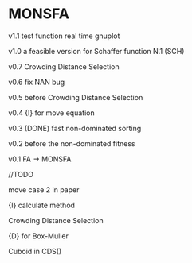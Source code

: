 # MONSFA

v1.1 test function 
     real time gnuplot

v1.0 a feasible version for Schaffer function N.1 (SCH)

v0.7 Crowding Distance Selection

v0.6 fix NAN bug

v0.5 before Crowding Distance Selection

v0.4 {I} for move equation

v0.3 (DONE) fast non-dominated sorting

v0.2 before the non-dominated fitness

v0.1 FA -> MONSFA

//TODO 

move case 2 in paper

{I} calculate method

Crowding Distance Selection

{D} for Box-Muller

Cuboid in CDS()
